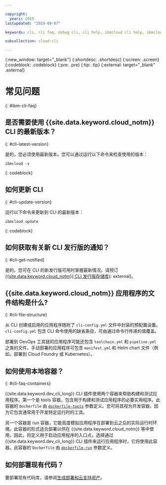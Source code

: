 ```yaml
---

copyright:
  years: 2019
lastupdated: "2019-08-07"

keywords: cli, cli faq, debug cli, cli help, ibmcloud cli help, ibmcloud help

subcollection: cloud-cli

---
```


{:new_window: target="_blank"}
{:shortdesc: .shortdesc}
{:screen: .screen}
{:codeblock: .codeblock}
{:pre: .pre}
{:tip: .tip}
{:external: target="_blank" .external}

# 常见问题
{: #ibm-cli-faq}

## 是否需要使用 {{site.data.keyword.cloud_notm}} CLI 的最新版本？
{: #cli-latest-version}

是的，您必须使用最新版本。您可以通过运行以下命令来检查使用的版本：

```
ibmcloud -v
```
{: codeblock}

## 如何更新 CLI
{: #cli-update-version}

运行以下命令来更新到 CLI 的最新版本：

```
ibmcloud update
```
{: codeblock}

## 如何获取有关新 CLI 发行版的通知？
{: #cli-get-notified}

是的，您可在 CLI 的新发行版可用时掌握最新情况。请预订 [{{site.data.keyword.cloud_notm}} CLI 发行版存储库](https://github.com/IBM-Cloud/ibm-cloud-cli-release/releases/){: external}。

## {{site.data.keyword.cloud_notm}} 应用程序的文件结构是什么?
{: #cli-file-structure}

从 CLI 创建或启用的应用程序随附了 `cli-config.yml` 文件中封装的预配置设置。`cli-config.yml` 包含 CLI 命令使用的缺省条目，可由通过命令行传递的值覆盖。

部署到 DevOps 工具链的应用程序可能还包含 `toolchain.yml` 和 `pipeline.yml` 之类的文件。手动部署的应用程序可包含 `manifest.yml` 和 Helm chart 文件（例如，部署到 Cloud Foundry 或 Kubernetes）。

## 如何使用本地容器？
{: #cli-faq-containers}

{{site.data.keyword.dev_cli_long}} CLI 插件使用两个容器来帮助构建和测试应用程序。第一个是 tools 容器，包含用于构建和测试应用程序的必要实用程序。此容器的 `Dockerfile` 由 [`dockerfile-tools`](/docs/cli/idt?topic=cloud-cli-idt-cli#command-parameters) 参数定义。您可将其视为开发容器，因为它包含通常用于开发特定运行时的工具。

另一个容器是 run 容器，它能高度模拟应用程序在部署到云之后的实际运行时环境。此容器的形式适合部署以供在 {{site.data.keyword.cloud_notm}} 等中使用。因此，将定义用于启动应用程序的入口点。选择通过 {{site.data.keyword.dev_cli_long}} CLI 插件来运行应用程序时，它将使用此容器。此容器的 `Dockerfile` 由 [`dockerfile-run`](/docs/cli/idt?topic=cloud-cli-idt-cli#run) 参数定义。

## 如何部署现有代码？

要部署现有代码库，请参阅[生成部署和云支持资产](/docs/apps?topic=creating-apps-create-deploy-app-cli#byoc-cli)。

